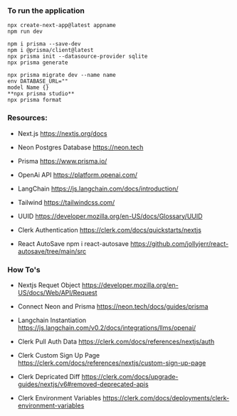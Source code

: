 ### To run the application
```
npx create-next-app@latest appname
npm run dev
```

```
npm i prisma --save-dev
npm i @prisma/client@latest
npx prisma init --datasource-provider sqlite
npx prisma generate
```

```
npx prisma migrate dev --name name 
env DATABASE_URL=""
model Name {}
**npx prisma studio**
npx prisma format
```

### Resources:
- Next.js
https://nextjs.org/docs

- Neon Postgres Database
https://neon.tech

- Prisma
https://www.prisma.io/

- OpenAi API
https://platform.openai.com/

- LangChain
https://js.langchain.com/docs/introduction/

- Tailwind
https://tailwindcss.com/

- UUID
https://developer.mozilla.org/en-US/docs/Glossary/UUID

- Clerk Authentication
https://clerk.com/docs/quickstarts/nextjs

- React AutoSave
npm i react-autosave
https://github.com/jollyjerr/react-autosave/tree/main/src


### How To's
- Nextjs Requet Object
https://developer.mozilla.org/en-US/docs/Web/API/Request

- Connect Neon and Prisma
https://neon.tech/docs/guides/prisma

- Langchain Instantiation
https://js.langchain.com/v0.2/docs/integrations/llms/openai/

- Clerk Pull Auth Data
https://clerk.com/docs/references/nextjs/auth

- Clerk Custom Sign Up Page
https://clerk.com/docs/references/nextjs/custom-sign-up-page

- Clerk Depricated Diff
https://clerk.com/docs/upgrade-guides/nextjs/v6#removed-deprecated-apis

- Clerk Environment Variables
https://clerk.com/docs/deployments/clerk-environment-variables

